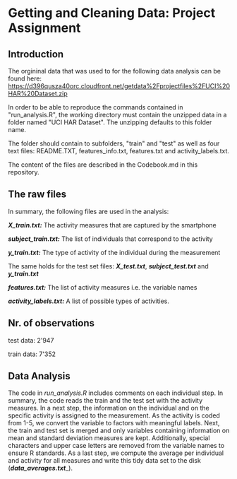 # Getting and Cleaning Data: Project Assignment
## Introduction
The orgininal data that was used to for the following data analysis can be found here: https://d396qusza40orc.cloudfront.net/getdata%2Fprojectfiles%2FUCI%20HAR%20Dataset.zip

In order to be able to reproduce the commands contained in "run_analysis.R", the working directory must contain the unzipped data in a folder named "UCI HAR Dataset". The unzipping defaults to this folder name.

The folder should contain to subfolders, "train" and "test" as well as four text files: README.TXT, features_info.txt, features.txt and activity_labels.txt.

The content of the files are described in the Codebook.md in this repository.

## The raw files
In summary, the following files are used in the analysis:

_**X_train.txt:**_ The activity measures that are captured by the smartphone

_**subject_train.txt:**_ The list of individuals that correspond to the activity

_**y_train.txt:**_ The type of activity of the individual during the measurement


The same holds for the test set files: _**X_test.txt**_, _**subject_test.txt**_ and _**y_train.txt**_


_**features.txt:**_ The list of activity measures i.e. the variable names

_**activity_labels.txt:**_ A list of possible types of activities.



## Nr. of observations

test data:  2'947

train data: 7'352 


## Data Analysis
The code in *run_analysis.R* includes comments on each individual step. In summary, the code reads the train and the test set with the activity measures. In a next step, the information on the individual and on the specific activity is assigned to the measurement. As the activity is coded from 1-5, we convert the variable to factors with meaningful labels. Next, the train and test set is merged and only variables containing information on mean and standard deviation measures are kept. Additionally, special characters and upper case letters are removed from the variable names to ensure R standards. As a last step, we compute the average per individual and activity for all measures and write this tidy data set to the disk (__*data_averages.txt*___).

